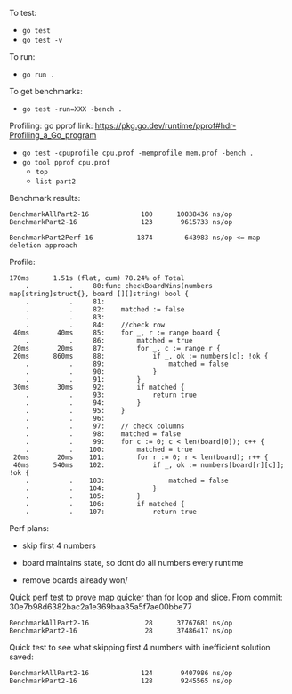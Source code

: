 To test:
- `go test`
- `go test -v`

To run:
- `go run .`

To get benchmarks:
- `go test -run=XXX -bench .`

Profiling:
go pprof link: https://pkg.go.dev/runtime/pprof#hdr-Profiling_a_Go_program

- `go test -cpuprofile cpu.prof -memprofile mem.prof -bench .`
- `go tool pprof cpu.prof`
  - `top`
  - `list part2`


Benchmark results:

```
BenchmarkAllPart2-16    	     100	  10038436 ns/op
BenchmarkPart2-16       	     123	   9615733 ns/op

BenchmarkPart2Perf-16    	    1874	    643983 ns/op <= map deletion approach
```

Profile:
```
170ms      1.51s (flat, cum) 78.24% of Total
    .          .     80:func checkBoardWins(numbers map[string]struct{}, board [][]string) bool {
    .          .     81:
    .          .     82:	matched := false
    .          .     83:
    .          .     84:	//check row
 40ms       40ms     85:	for _, r := range board {
    .          .     86:		matched = true
 20ms       20ms     87:		for _, c := range r {
 20ms      860ms     88:			if _, ok := numbers[c]; !ok {
    .          .     89:				matched = false
    .          .     90:			}
    .          .     91:		}
 30ms       30ms     92:		if matched {
    .          .     93:			return true
    .          .     94:		}
    .          .     95:	}
    .          .     96:
    .          .     97:	// check columns
    .          .     98:	matched = false
    .          .     99:	for c := 0; c < len(board[0]); c++ {
    .          .    100:		matched = true
 20ms       20ms    101:		for r := 0; r < len(board); r++ {
 40ms      540ms    102:			if _, ok := numbers[board[r][c]]; !ok {
    .          .    103:				matched = false
    .          .    104:			}
    .          .    105:		}
    .          .    106:		if matched {
    .          .    107:			return true
```
Perf plans:
 - skip first 4 numbers
 - board maintains state, so dont do all numbers every runtime
 
 - remove boards already won/

Quick perf test to prove map quicker than for loop and slice. From commit: 30e7b98d6382bac2a1e369baa35a5f7ae00bbe77
```
BenchmarkAllPart2-16    	      28	  37767681 ns/op
BenchmarkPart2-16       	      28	  37486417 ns/op
```

Quick test to see what skipping first 4 numbers with inefficient solution saved:
```
BenchmarkAllPart2-16    	     124	   9407986 ns/op
BenchmarkPart2-16       	     128	   9245565 ns/op
```
